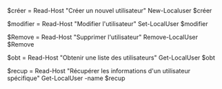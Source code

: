 $créer = Read-Host "Créer un nouvel utilisateur"
New-Localuser $créer

$modifier = Read-Host "Modifier l'utilisateur"
Set-LocalUser $modifier

$Remove = Read-Host "Supprimer l'utilisateur"
Remove-LocalUser $Remove

$obt = Read-Host "Obtenir une liste des utilisateurs"
Get-LocalUser $obt

$recup = Read-Host "Récupérer les informations d'un utilisateur spécifique"
Get-LocalUser -name $recup
